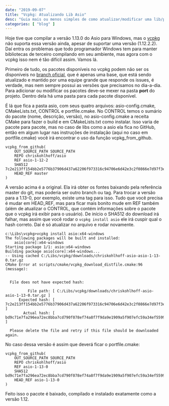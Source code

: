 ```yaml
---
date: "2019-09-07"
title: "Vcpkg: Atualizando Lib Asio"
desc: "Guia mais ou menos simples de como atualizar/modificar uma lib/pacote disponível no vcpkg."
categories: [ "blog" ]
---
```

Hoje tive que compilar a versão 1.13.0 do Asio para Windows, mas o [vcpkg](/vcpkg) não suporta essa versão ainda, apesar de suportar uma versão (1.12.2.2). Daí entra os problemas que todo programador Windows tem para manter bibliotecas de terceiro compilando em seu ambiente, mas agora com o vcpkg isso nem é tão difícil assim. Vamos lá.

Primeiro de tudo, os pacotes disponíveis no vcpkg podem não ser os disponíveis no [branch oficial](https://github.com/microsoft/vcpkg), que é apenas uma base, que está sendo atualizado e mantido por uma equipe grande que responde os issues, é verdade, mas nem sempre possui as versões que precisamos no dia-a-dia. Para adicionar ou modificar os pacotes deve-se mexer na pasta **port** do projeto. Dentro dela há uma pasta para cada pacote disponível.

É lá que fica a pasta asio, com seus quatro arquivos: asio-config.cmake, CMakeLists.txt, CONTROL e portfile.cmake. No CONTROL temos o sumário do pacote (nome, descrição, versão), no asio-config.cmake a receita CMake para fazer o build e em CMakeLists.txt como instalar. Isso varia de pacote para pacote, mas no caso de libs como a asio ela fica no GitHub, então em algum lugar nas instruções de instalação (aqui no caso em portfile.cmake) você irá encontrar o uso da função vcpkg_from_github.

```
vcpkg_from_github(
    OUT_SOURCE_PATH SOURCE_PATH
    REPO chriskohlhoff/asio
    REF asio-1-12-2
    SHA512 7c2e213ff154bb2e5776b37906d437a62206f973316c94706e6d42e3c2f0866e7d97f3e40225ab5f28bf2c4a33fa0b38a4b75421aef86ddf9f2da0811caa2d00
    HEAD_REF master
)
```

A versão acima é a original. Ela irá obter os fontes baixando pela referência master do git, mas poderia ser outro branch ou tag. Para trocar a versão para a 1.13-0, por exemplo, existe uma tag para isso. Tudo que você precisa é mudar em HEAD_REF, mas para ficar mais bonito mude em REF também (além de atualizar o CONTROL, que contém informações sobre o pacote que o vcpkg irá exibir para o usuário). De início o SHA512 do download irá falhar, mas assim que você rodar o `vcpkg install asio` ele irá cuspir qual o hash correto. Daí é só atualizar no arquivo e rodar novamente.

```
c:\Libs\vcpkg>vcpkg install asio:x64-windows
The following packages will be built and installed:
    asio[core]:x64-windows
Starting package 1/1: asio:x64-windows
Building package asio[core]:x64-windows...
-- Using cached C:/Libs/vcpkg/downloads/chriskohlhoff-asio-asio-1-13-0.tar.gz
CMake Error at scripts/cmake/vcpkg_download_distfile.cmake:96 (message):


  File does not have expected hash:

          File path: [ C:/Libs/vcpkg/downloads/chriskohlhoff-asio-asio-1-13-0.tar.gz ]
      Expected hash: [ 7c2e213ff154bb2e5776b37906d437a62206f973316c94706e6d42e3c2f0866e7d97f3e40225ab5f28bf2c4a33fa0b38a4b75421aef86ddf9f2da0811caa2d00 ]
        Actual hash: [ bd9c71e7fa296ea72ec8bba7cd790f078ef74a8f7f9da9e1909a5f907efc59a34ef5599bade21b74a19aa302cdc0d171a409ec6eb019554262b728e7b74e4f1f ]

  Please delete the file and retry if this file should be downloaded again.
```

No caso dessa versão é assim que deverá ficar o portfile.cmake:

```
vcpkg_from_github(
    OUT_SOURCE_PATH SOURCE_PATH
    REPO chriskohlhoff/asio
    REF asio-1-13-0
    SHA512 bd9c71e7fa296ea72ec8bba7cd790f078ef74a8f7f9da9e1909a5f907efc59a34ef5599bade21b74a19aa302cdc0d171a409ec6eb019554262b728e7b74e4f1f
    HEAD_REF asio-1-13-0
)
```

Feito isso o pacote é baixado, compilado e instalado exatamente como a versão 1.12.
